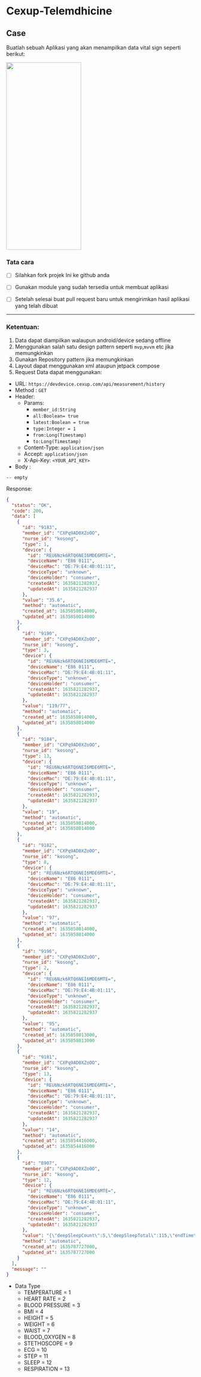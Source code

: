 # Cexup-Telemdhicine
## Case 

Buatlah sebuah Aplikasi yang akan menampilkan data vital sign seperti berikut:

<img src="/showcase/preview.gif" width="200" height="500" />


### Tata cara

- [ ] Silahkan fork projek Ini ke github anda 
- [ ] Gunakan module yang sudah tersedia untuk membuat aplikasi
- [ ] Setelah selesai buat pull request baru untuk mengirimkan hasil aplikasi yang telah dibuat 


***
### Ketentuan:

1. Data dapat diampilkan  walaupun android/device sedang offline
2. Menggunakan salah satu design pattern seperti `mvp`,`mvvm` etc jika memungkinkan
3. Gunakan Repository pattern jika memungkinkan
4. Layout dapat menggunakan xml ataupun jetpack compose
5. Request Data dapat menggunakan:

- URL: `https://devdevice.cexup.com/api/measurement/history`
- Method : `GET`
- Header:
  - Params:
    - `member_id:String`
    - `all:Boolean= true`
    - `latest:Boolean = true`
    - `type:Integer = 1`
    - `from:Long(Timestamp)`
    - `to:Long(Timestamp)`
  - Content-Type: `application/json`
  - Accept: `application/json`
  - X-Api-Key: `<YOUR_API_KEY>`
- Body :

```text
-- empty
```

Response:
```json
{
  "status": "OK",
  "code": 200,
  "data": [
    {
      "id": "9183",
      "member_id": "CXPq9AD0XZoOO",
      "nurse_id": "kosong",
      "type": 1,
      "device": {
        "id": "REU6Nzk6RTQ6NEI6MDE6MTE=",
        "deviceName": "E86 0111",
        "deviceMac": "DE:79:E4:4B:01:11",
        "deviceType": "unknown",
        "deviceHolder": "consumer",
        "createdAt": 1635821282937,
        "updatedAt": 1635821282937
      },
      "value": "35.6",
      "method": "automatic",
      "created_at": 1635858014000,
      "updated_at": 1635858014000
    },
    {
      "id": "9190",
      "member_id": "CXPq9AD0XZoOO",
      "nurse_id": "kosong",
      "type": 3,
      "device": {
        "id": "REU6Nzk6RTQ6NEI6MDE6MTE=",
        "deviceName": "E86 0111",
        "deviceMac": "DE:79:E4:4B:01:11",
        "deviceType": "unknown",
        "deviceHolder": "consumer",
        "createdAt": 1635821282937,
        "updatedAt": 1635821282937
      },
      "value": "119/77",
      "method": "automatic",
      "created_at": 1635858014000,
      "updated_at": 1635858014000
    },
    {
      "id": "9184",
      "member_id": "CXPq9AD0XZoOO",
      "nurse_id": "kosong",
      "type": 13,
      "device": {
        "id": "REU6Nzk6RTQ6NEI6MDE6MTE=",
        "deviceName": "E86 0111",
        "deviceMac": "DE:79:E4:4B:01:11",
        "deviceType": "unknown",
        "deviceHolder": "consumer",
        "createdAt": 1635821282937,
        "updatedAt": 1635821282937
      },
      "value": "19",
      "method": "automatic",
      "created_at": 1635858014000,
      "updated_at": 1635858014000
    },
    {
      "id": "9182",
      "member_id": "CXPq9AD0XZoOO",
      "nurse_id": "kosong",
      "type": 8,
      "device": {
        "id": "REU6Nzk6RTQ6NEI6MDE6MTE=",
        "deviceName": "E86 0111",
        "deviceMac": "DE:79:E4:4B:01:11",
        "deviceType": "unknown",
        "deviceHolder": "consumer",
        "createdAt": 1635821282937,
        "updatedAt": 1635821282937
      },
      "value": "97",
      "method": "automatic",
      "created_at": 1635858014000,
      "updated_at": 1635858014000
    },
    {
      "id": "9196",
      "member_id": "CXPq9AD0XZoOO",
      "nurse_id": "kosong",
      "type": 2,
      "device": {
        "id": "REU6Nzk6RTQ6NEI6MDE6MTE=",
        "deviceName": "E86 0111",
        "deviceMac": "DE:79:E4:4B:01:11",
        "deviceType": "unknown",
        "deviceHolder": "consumer",
        "createdAt": 1635821282937,
        "updatedAt": 1635821282937
      },
      "value": "95",
      "method": "automatic",
      "created_at": 1635858013000,
      "updated_at": 1635858013000
    },
    {
      "id": "9181",
      "member_id": "CXPq9AD0XZoOO",
      "nurse_id": "kosong",
      "type": 13,
      "device": {
        "id": "REU6Nzk6RTQ6NEI6MDE6MTE=",
        "deviceName": "E86 0111",
        "deviceMac": "DE:79:E4:4B:01:11",
        "deviceType": "unknown",
        "deviceHolder": "consumer",
        "createdAt": 1635821282937,
        "updatedAt": 1635821282937
      },
      "value": "14",
      "method": "automatic",
      "created_at": 1635854416000,
      "updated_at": 1635854416000
    },
    {
      "id": "8907",
      "member_id": "CXPq9AD0XZoOO",
      "nurse_id": "kosong",
      "type": 12,
      "device": {
        "id": "REU6Nzk6RTQ6NEI6MDE6MTE=",
        "deviceName": "E86 0111",
        "deviceMac": "DE:79:E4:4B:01:11",
        "deviceType": "unknown",
        "deviceHolder": "consumer",
        "createdAt": 1635821282937,
        "updatedAt": 1635821282937
      },
      "value": "{\"deepSleepCount\":5,\"deepSleepTotal\":115,\"endTime\":1635816686000,\"lightSleepCount\":16,\"lightSleepTotal\":367,\"sleepData\":[{\"sleepLen\":3051,\"sleepStartTime\":1635787727000,\"sleepType\":242},{\"sleepLen\":1305,\"sleepStartTime\":1635790779000,\"sleepType\":241},{\"sleepLen\":2128,\"sleepStartTime\":1635792085000,\"sleepType\":242},{\"sleepLen\":910,\"sleepStartTime\":1635794214000,\"sleepType\":241},{\"sleepLen\":5128,\"sleepStartTime\":1635795125000,\"sleepType\":242},{\"sleepLen\":2196,\"sleepStartTime\":1635800254000,\"sleepType\":241},{\"sleepLen\":2630,\"sleepStartTime\":1635802451000,\"sleepType\":242},{\"sleepLen\":1125,\"sleepStartTime\":1635805082000,\"sleepType\":241},{\"sleepLen\":3191,\"sleepStartTime\":1635806208000,\"sleepType\":242},{\"sleepLen\":1365,\"sleepStartTime\":1635809400000,\"sleepType\":241},{\"sleepLen\":5920,\"sleepStartTime\":1635810766000,\"sleepType\":242}],\"startTime\":1635787727000}",
      "method": "automatic",
      "created_at": 1635787727000,
      "updated_at": 1635787727000
    }
  ],
  "message": ""
}
```

- Data Type
  - TEMPERATURE = 1
  - HEART RATE = 2
  - BLOOD PRESSURE = 3
  - BMI = 4
  - HEIGHT = 5
  - WEIGHT = 6
  - WAIST = 7
  - BLOOD_OXYGEN = 8
  - STETHOSCOPE = 9
  - ECG = 10
  - STEP = 11
  - SLEEP = 12
  - RESPIRATION = 13
